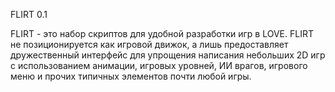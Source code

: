 FLIRT 0.1

FLIRT - это набор скриптов для удобной разработки игр в LOVE.
FLIRT не позиционируется как игровой движок, а лишь
предоставляет дружественный интерфейс для упрощения написания небольших 2D игр c использованием анимации, игровых уровней, ИИ врагов, игрового меню и прочих типичных элементов почти любой игры.

